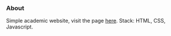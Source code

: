 ### About

Simple academic website, visit the page [here](http://monikatomaszewska.com/).
Stack: HTML, CSS, Javascript.
